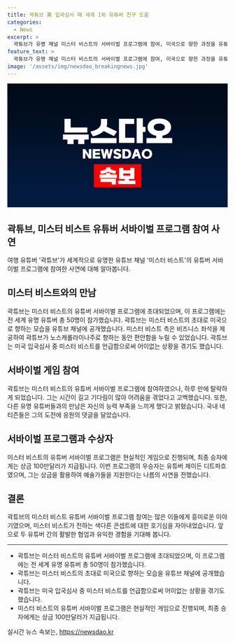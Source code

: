 ```yaml
---
title: 곽튜브 美 입국심사 때 세계 1위 유튜버 친구 도움
categories:
  - News
excerpt: >
  곽튜브가 유명 채널 미스터 비스트의 서바이벌 프로그램에 참여, 미국으로 향한 과정을 유튜브에 공개. 하루 만에 탈락한 곽튜브는 경험을 공유하며 자신의 한계를 돌아보고, 서바이벌 우승자에게는 100만달러 상금이 주어진 것으로 전해져 국내 네티즌들의 호응을 이끌어냈다. 이번 프로그램은 현실판 오징어 게임으로 진행되었으며, 승자는 예술가들을 돕겠다는 발언으로 논란을 일으켰다.
feature_text: >
  곽튜브가 유명 채널 미스터 비스트의 서바이벌 프로그램에 참여, 미국으로 향한 과정을 유튜브에 공개. 하루 만에 탈락한 곽튜브는 경험을 공유하며 자신의 한계를 돌아보고, 서바이벌 우승자에게는 100만달러 상금이 주어진 것으로 전해져 국내 네티즌들의 호응을 이끌어냈다. 이번 프로그램은 현실판 오징어 게임으로 진행되었으며, 승자는 예술가들을 돕겠다는 발언으로 논란을 일으켰다.
image: '/assets/img/newsdao_breakingnews.jpg'
---
```


<p><img src="/assets/img/newsdao_breakingnews.jpg" alt="koreaapp 속보" /></p>

<h2>곽튜브, 미스터 비스트 유튜버 서바이벌 프로그램 참여 사연</h2>

<p data-ke-size="size16">여행 유튜버 '곽튜브'가 세계적으로 유명한 유튜브 채널 '미스터 비스트'의 유튜버 서바이벌 프로그램에 참여한 사연에 대해 알아봅니다.</p>

<h2>미스터 비스트와의 만남</h2>

<p data-ke-size="size16">곽튜브는 미스터 비스트의 유튜버 서바이벌 프로그램에 초대되었으며, 이 프로그램에는 전 세계 유명 유튜버 총 50명이 참가했습니다. 곽튜브는 미스터 비스트의 초대로 미국으로 향하는 모습을 유튜브 채널에 공개했습니다. 미스터 비스트 측은 비즈니스 좌석을 제공하여 곽튜브가 노스캐롤라이나주로 향하는 동안 편안함을 누릴 수 있었습니다. 곽튜브는 미국 입국심사 중 미스터 비스트를 언급함으로써 어이없는 상황을 겪기도 했습니다.</p>

<h2>서바이벌 게임 참여</h2>

<p data-ke-size="size16">곽튜브는 미스터 비스트의 유튜버 서바이벌 프로그램에 참여하였으나, 하루 만에 탈락하게 되었습니다. 그는 시간이 길고 기다림이 많아 어려움을 겪었다고 고백했습니다. 또한, 다른 유명 유튜버들과의 만남은 자신의 능력 부족을 느끼게 했다고 밝혔습니다. 국내 네티즌들은 그의 도전에 응원의 댓글을 달았습니다.</p>

<h2>서바이벌 프로그램과 수상자</h2>

<p data-ke-size="size16">미스터 비스트의 유튜버 서바이벌 프로그램은 현실적인 게임으로 진행되며, 최종 승자에게는 상금 100만달러가 지급됩니다. 이번 프로그램의 우승자는 유튜버 제이든 디트파흐였으며, 그는 상금을 활용하여 예술가들을 지원한다는 나름의 사연을 전했습니다.</p>

<h2>결론</h2>

<p data-ke-size="size16">곽튜브의 미스터 비스트 유튜버 서바이벌 프로그램 참여는 많은 이들에게 흥미로운 이야기였으며, 미스터 비스트가 전하는 색다른 콘셉트에 대한 호기심을 자아내었습니다. 앞으로 두 유튜버 간의 활발한 협업과 유익한 경험을 기대해 봅니다.</p>

<hr>

<ul>
  <li>곽튜브는 미스터 비스트의 유튜버 서바이벌 프로그램에 초대되었으며, 이 프로그램에는 전 세계 유명 유튜버 총 50명이 참가했습니다.</li>
  <li>곽튜브는 미스터 비스트의 초대로 미국으로 향하는 모습을 유튜브 채널에 공개했습니다.</li>
  <li>곽튜브는 미국 입국심사 중 미스터 비스트를 언급함으로써 어이없는 상황을 겪기도 했습니다.</li>
  <li>미스터 비스트의 유튜버 서바이벌 프로그램은 현실적인 게임으로 진행되며, 최종 승자에게는 상금 100만달러가 지급됩니다.</li>
</ul>
실시간 뉴스 속보는, <a href="https://newsdao.kr" rel="dofollow">https://newsdao.kr</a>


